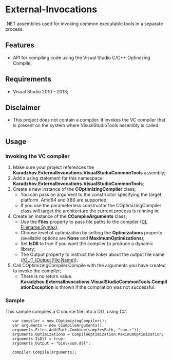 # External-Invocations
.NET assemblies used for invoking common executable tools in a separate process.

## Features
- API for compiling code using the Visual Studio C/C++ Optimizing Compile;

## Requirements
- Visual Studio 2010 - 2013;

## Disclaimer
- This project does not contain a compiler. It invokes the VC compiler that is present on the system where VisualStudioTools assembly is called.

## Usage

### Invoking the VC compiler
1. Make sure your project references the **Karadzhov.ExternalInvocations.VisualStudioCommonTools** assembly;
1. Add a using statement for this namespace: **Karadzhov.ExternalInvocations.VisualStudioCommonTools**;
1. Create a new instance of the **COptimizingCompiler** class;
   - You can pass an argument to the constructor specifying the target platform. Amd64 and X86 are supported;
   - If you use the parameterless constructor the COptimizingCompiler class will target the architecture the current process is running in;
1. Create an instance of the **CCompileArguments** class;
   - Use the **Files** property to pass file paths to the compiler ([CL Filename Syntax](http://msdn.microsoft.com/en-us/library/9bk45h3w.aspx));
   - Choose level of optimization by setting the **Optimizations** property (available options are **None** and **MaximumOptimizations**);
   - Set **IsDll** to true if you want the compiler to produce a dynamic library;
   - The Output property to instruct the linker about the output file name ([/OUT (Output File Name)](http://msdn.microsoft.com/en-us/library/8htcy933.aspx));
1. Call COptimizingCompiler.Compile with the arguments you have created to invoke the compiler;
   - There is no return value. **Karadzhov.ExternalInvocations.VisualStudioCommonTools.CompilationException** is thrown if the compilation was not successful.

### Sample
This sample compiles a C source file into a DLL using C#.

```CSharp
   var compiler = new COptimizingCompiler();
   var arguments = new CCompileArguments();
   arguments.Files.Add(Path.Combine(samplesPath, "sum.c"));
   arguments.Optimizations = CompileOptimization.MaximumOptimization;
   arguments.IsDll = true;
   arguments.Output = "bin\\sum.dll";

   compiler.Compile(arguments);
```